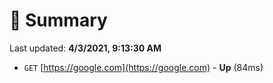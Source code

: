 # 📖 Summary
Last updated: **4/3/2021, 9:13:30 AM**

- `GET` [https://google.com](https://google.com) - **Up** (84ms)
